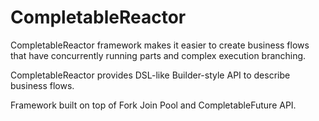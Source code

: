 # CompletableReactor
CompletableReactor framework makes it easier to create business flows that have concurrently running parts and complex execution branching.

CompletableReactor provides DSL-like Builder-style API to describe business flows.

Framework built on top of Fork Join Pool and CompletableFuture API.